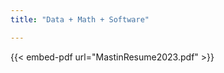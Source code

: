 ```yaml
---
title: "Data + Math + Software"

---
```

<!-- **Currently** Data Scientist, Machine Learning at [Next Insurance](https://www.nextinsurance.com/)

**Previously** Data Science Lead @ [Mutiny](https://www.mutinyhq.com)

**Previously** Sr. Staff Data Scientist @ [Mailchimp](https://www.mailchimp.com) -->

{{< embed-pdf url="MastinResume2023.pdf" >}}

<!-- Staff Data Scientist @ [Mailchimp](https://www.mailchimp.com)

Sr. Data Scientist @ [Mailchimp](https://www.mailchimp.com)

Data Software Engineer @ [Mailchimp](https://www.mailchimp.com) -->

